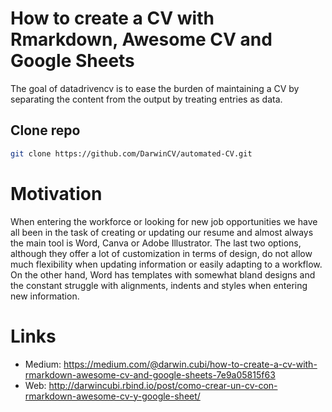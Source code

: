 
# How to create a CV with Rmarkdown, Awesome CV and Google Sheets

<!-- badges: start -->

<!-- badges: end -->

The goal of datadrivencv is to ease the burden of maintaining a CV by
separating the content from the output by treating entries as data.

## Clone repo 

``` bash
git clone https://github.com/DarwinCV/automated-CV.git
```

# Motivation

When entering the workforce or looking for new job opportunities we have all been in the task of creating or updating our resume and almost always the main tool is Word, Canva or Adobe Illustrator. The last two options, although they offer a lot of customization in terms of design, do not allow much flexibility when updating information or easily adapting to a workflow. On the other hand, Word has templates with somewhat bland designs and the constant struggle with alignments, indents and styles when entering new information.

# Links
- Medium: https://medium.com/@darwin.cubi/how-to-create-a-cv-with-rmarkdown-awesome-cv-and-google-sheets-7e9a05815f63
- Web: http://darwincubi.rbind.io/post/como-crear-un-cv-con-rmarkdown-awesome-cv-y-google-sheet/